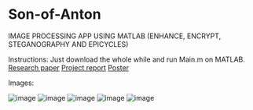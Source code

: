 # Son-of-Anton
IMAGE PROCESSING APP USING MATLAB (ENHANCE, ENCRYPT, STEGANOGRAPHY AND EPICYCLES)

Instructions:
Just download the whole while and run Main.m on MATLAB.
[Research paper](https://github.com/MrStrange09/Son-of-Anton/blob/main/Research%20paper.pdf)
[Project report](https://github.com/MrStrange09/Son-of-Anton/blob/main/Project%20Report.pdf)
[Poster](https://github.com/MrStrange09/Son-of-Anton/blob/main/Poster.pdf)

Images:

![image](https://github.com/MrStrange09/Son-of-Anton/assets/65698817/f076ff2e-fbd1-4217-8fad-a9ee6f49818b)
![image](https://github.com/MrStrange09/Son-of-Anton/assets/65698817/c2247cce-f036-49c0-862e-e90eec52f554)
![image](https://github.com/MrStrange09/Son-of-Anton/assets/65698817/e1e17cd6-1eb2-4f8a-aa5c-562e4cebe589)
![image](https://github.com/MrStrange09/Son-of-Anton/assets/65698817/4680ed3d-66de-4ae1-8d9d-c0e9a549193f)
![image](https://github.com/MrStrange09/Son-of-Anton/assets/65698817/6dbb5621-6c1a-4920-81f3-67bc0ef1f2e3)














